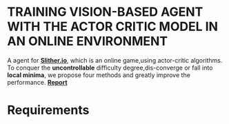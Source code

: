 # TRAINING VISION-BASED AGENT WITH THE ACTOR CRITIC MODEL IN AN ONLINE ENVIRONMENT
A agent for [**Slither.io**](http://slither.io/), which is an online game,using actor-critic algorithms.
To conquer the **uncontrollable** difficulty degree,dis-converge or fall into **local minima**,
we propose four methods and greatly improve the performance. [**Report**](TRAINING-VISION-BASED-AGENT-WITH-THE-ACTOR-CRITIC-MODEL-IN-AN-ONLINE-ENVIRONMENT.pdf)
# Requirements
